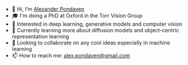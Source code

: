 - 👋 Hi, I’m [Alexander Pondaven](https://alexpondaven.github.io/)
- 🎓 I'm doing a PhD at Oxford in the Torr Vision Group
- 👀 Interested in deep learning, generative models and computer vision
- 🌱 Currently learning more about diffusion models and object-centric representation learning
- 💞️ Looking to collaborate on any cool ideas especially in machine learning
- 📫 How to reach me: alex.pondaven@gmail.com

<!---
alexpondaven/alexpondaven is a ✨ special ✨ repository because its `README.md` (this file) appears on your GitHub profile.
You can click the Preview link to take a look at your changes.
--->
